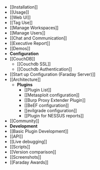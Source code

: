 * [[Installation]]
* [[Usage]]
 * [[Web UI]]
 * [[Tag Use]]
 * [[Manage Workspaces]]
 * [[Manage Users]]
 * [[Chat and Communication]]
 * [[Executive Report]]
* [[Demos]]
* **Configuration**
 * [[CouchDB]]
    * [[Couchdb SSL]]
    * [[Couchdb Authentication]]
 * [[Start up Configuration (Faraday Server)]]
* [[Architecture]]
  * **Plugins**
     * [[Plugin List]]
     * [[Metasploit configuration]]
     * [[Burp Proxy Extender Plugin]]
     * [[BeEF configuration]]
     * [[evilgrade configuration]]
     * [[Plugin for NESSUS reports]]
* [[Community]]
* **Development**
 * [[Basic Plugin Development]]
 * [[API]]
 * [[Live debugging]]
* [[Scripts]]
* [[Version comparison]]
* [[Screenshots]]
* [[Faraday Awards]]